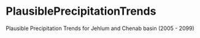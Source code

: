 # PlausiblePrecipitationTrends
Plausible Precipitation Trends for Jehlum and Chenab basin (2005 - 2099)
